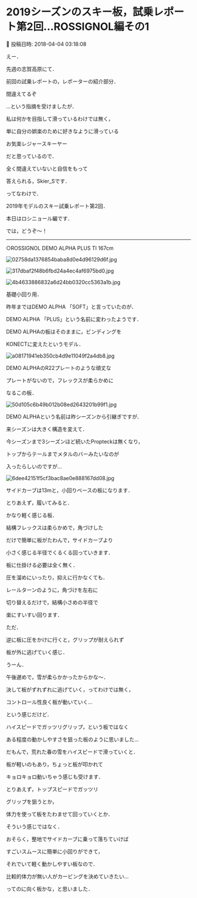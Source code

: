 # 2019シーズンのスキー板，試乗レポート第2回…ROSSIGNOL編その1

📅 投稿日時: 2018-04-04 03:18:08

えー．


先週の志賀高原にて．


前回の試乗レポートの，レポーターの紹介部分．


間違えてるぞ


…という指摘を受けましたが．





私は何かを目指して滑っているわけでは無く，


単に自分の娯楽のために好きなように滑っている


お気楽レジャースキーヤー


だと思っているので．





全く間違えていないと自信をもって


答えられる，Skier_Sです．





ってなわけで．


2019年モデルのスキー試乗レポート第2回．


本日はロシニョール編です．





では，どうぞ～！[]()


---





○ROSSIGNOL DEMO ALPHA PLUS TI 167cm







![02758da1376854baba8d0e4d96129d6f.jpg](images/02758da1376854baba8d0e4d96129d6f.jpg)









![317dbaf2f48b6fbd24a4ec4af6975bd0.jpg](images/317dbaf2f48b6fbd24a4ec4af6975bd0.jpg)









![4b4633886832a6d24bb0320cc5363a1b.jpg](images/4b4633886832a6d24bb0320cc5363a1b.jpg)







基礎小回り用．





昨年まではDEMO ALPHA 「SOFT」と言っていたのが．


DEMO ALPHA 「PLUS」という名前に変わったようです．


DEMO ALPHAの板はそのままに，ビンディングを


KONECTに変えたというモデル．







![a08171941eb350cb4d9e11049f2a4db8.jpg](images/a08171941eb350cb4d9e11049f2a4db8.jpg)







DEMO ALPHAのR22プレートのような頑丈な


プレートがないので，フレックスが柔らかめに


なるこの板．




![50d105c6b49b012b08ed2643201b99f1.jpg](images/50d105c6b49b012b08ed2643201b99f1.jpg)







DEMO ALPHAという名前は昨シーズンから引継ぎですが．


来シーズンは大きく構造を変えて．


今シーズンまで3シーズンほど続いたPropteckは無くなり，


トップからテールまでメタルのバーみたいなのが


入ったらしいのですが…




![6dee42151f5cf3bac8ae0e888167dd08.jpg](images/6dee42151f5cf3bac8ae0e888167dd08.jpg)







サイドカーブは13mと，小回りベースの板になります．





とりあえず，履いてみると．


かなり軽く感じる板．


結構フレックスは柔らかめで，角づけした


だけで簡単に板がたわんで，サイドカーブより


小さく感じる半径でくるくる回っていきます．





板に仕掛ける必要は全く無く．


圧を溜めにいったり，抑えに行かなくても．


レールターンのように，角づけを左右に


切り替えるだけで，結構小さめの半径で


楽にすいすい回ります．





ただ．


逆に板に圧をかけに行くと，グリップが耐えられず


板が外に逃げていく感じ．


うーん．


午後遅めで，雪が柔らかかったからかな～．


決して板がずれずれに逃げていく，ってわけでは無く，


コントロール性良く板が動いていく…


という感じだけど．


ハイスピードでガッツリグリップ，という板ではなく


ある程度の動かしやすさを狙った板のように思いました…





だもんで，荒れた春の雪をハイスピードで滑っていくと．


板が軽いのもあり，ちょっと板が叩かれて


キョロキョロ動いちゃう感じも受けます．





とりあえず，トップスピードでガッツリ


グリップを狙うとか，


体力を使って板をたわませて回っていくとか．


そういう感じではなく．


おそらく，整地でサイドカーブに乗って落ちていけば


すごいスムースに簡単に小回りができて，


それでいて軽く動かしやすい板なので．


比較的体力が無い人がカービングを決めていきたい…


ってのに向く板かな，と思いました．
